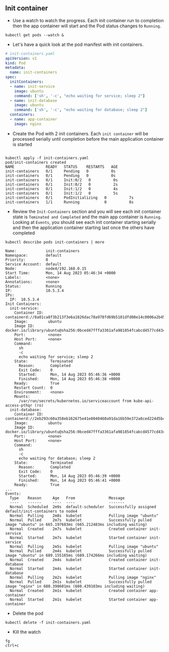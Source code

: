 ## Init container

- Use a watch to watch the progress.
Each init container run to completion then the app container will start and the Pod status changes to `Running`.
```
kubectl get pods --watch &
```

- Let's have a quick look at the pod manifest with init containers.
```yaml
# init-containers.yaml
apiVersion: v1
kind: Pod
metadata:
  name: init-containers
spec:
  initContainers:
  - name: init-service
    image: ubuntu
    command: ['sh', '-c', "echo waiting for service; sleep 2"]
  - name: init-database
    image: ubuntu
    command: ['sh', '-c', "echo waiting for database; sleep 2"]
  containers:
  - name: app-container
    image: nginx
```
- Create the Pod with 2 init containers.
Each `init container` will be processed serially until completion before the main application container is started
```

kubectl apply -f init-containers.yaml
pod/init-containers created
NAME              READY   STATUS    RESTARTS   AGE
init-containers   0/1     Pending   0          0s
init-containers   0/1     Pending   0          0s
init-containers   0/1     Init:0/2   0          0s
init-containers   0/1     Init:0/2   0          2s
init-containers   0/1     Init:1/2   0          4s
init-containers   0/1     Init:1/2   0          5s
init-containers   0/1     PodInitializing   0          7s
init-containers   1/1     Running           0          8s
```

- Review the `Init-Containers` section and you will see each init container state is `Teminated and Completed` and the main app container is `Running`.
Looking at `Events`, you should see each init container starting serially and then the application container starting last once the others have completed
```
kubectl describe pods init-containers | more 

Name:             init-containers
Namespace:        default
Priority:         0
Service Account:  default
Node:             node4/192.168.0.15
Start Time:       Mon, 14 Aug 2023 05:46:34 +0000
Labels:           <none>
Annotations:      <none>
Status:           Running
IP:               10.5.3.4
IPs:
  IP:  10.5.3.4
Init Containers:
  init-service:
    Container ID:  containerd://8a01ca8f3b213f3e6a1826dac78a978fd69b5101dfd08e14c0006a2b45514968
    Image:         ubuntu
    Image ID:      docker.io/library/ubuntu@sha256:0bced47fffa3361afa981854fcabcd4577cd43cebbb808cea2b1f33a3dd7f508
    Port:          <none>
    Host Port:     <none>
    Command:
      sh
      -c
      echo waiting for service; sleep 2
    State:          Terminated
      Reason:       Completed
      Exit Code:    0
      Started:      Mon, 14 Aug 2023 05:46:36 +0000
      Finished:     Mon, 14 Aug 2023 05:46:38 +0000
    Ready:          True
    Restart Count:  0
    Environment:    <none>
    Mounts:
      /var/run/secrets/kubernetes.io/serviceaccount from kube-api-access-pthqr (ro)
  init-database:
    Container ID:  containerd://2eb293c60a358eb162675e41e8040460a91da16b59e372a8ced224d5bcc2d85e
    Image:         ubuntu
    Image ID:      docker.io/library/ubuntu@sha256:0bced47fffa3361afa981854fcabcd4577cd43cebbb808cea2b1f33a3dd7f508
    Port:          <none>
    Host Port:     <none>
    Command:
      sh
      -c
      echo waiting for database; sleep 2
    State:          Terminated
      Reason:       Completed
      Exit Code:    0
      Started:      Mon, 14 Aug 2023 05:46:39 +0000
      Finished:     Mon, 14 Aug 2023 05:46:41 +0000
    Ready:          True
...
Events:
  Type    Reason     Age   From               Message
  ----    ------     ----  ----               -------
  Normal  Scheduled  2m9s  default-scheduler  Successfully assigned default/init-containers to node4
  Normal  Pulling    2m8s  kubelet            Pulling image "ubuntu"
  Normal  Pulled     2m7s  kubelet            Successfully pulled image "ubuntu" in 665.197683ms (665.212483ms including waiting)
  Normal  Created    2m7s  kubelet            Created container init-service
  Normal  Started    2m7s  kubelet            Started container init-service
  Normal  Pulling    2m5s  kubelet            Pulling image "ubuntu"
  Normal  Pulled     2m4s  kubelet            Successfully pulled image "ubuntu" in 689.155165ms (689.174266ms including waiting)
  Normal  Created    2m4s  kubelet            Created container init-database
  Normal  Started    2m4s  kubelet            Started container init-database
  Normal  Pulling    2m2s  kubelet            Pulling image "nginx"
  Normal  Pulled     2m1s  kubelet            Successfully pulled image "nginx" in 680.398601ms (680.439103ms including waiting)
  Normal  Created    2m1s  kubelet            Created container app-container
  Normal  Started    2m1s  kubelet            Started container app-container
```

- Delete the pod
```
kubectl delete -f init-containers.yaml
```

- Kill the watch
```
fg
ctrl+c
```